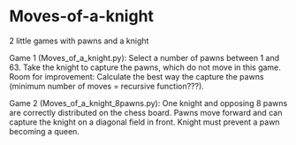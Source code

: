 # Moves-of-a-knight
2 little games with pawns and a knight

Game 1 (Moves_of_a_knight.py): Select a number of pawns between 1 and 63. Take the knight to capture the pawns, which do not move in this game.
Room for improvement: Calculate the best way the capture the pawns (minimum number of moves = recursive function???).

Game 2 (Moves_of_a_knight_8pawns.py): One knight and opposing 8 pawns are correctly distributed on the chess board. Pawns move forward and can capture the knight on a diagonal field in front. Knight must prevent a pawn becoming a queen.

